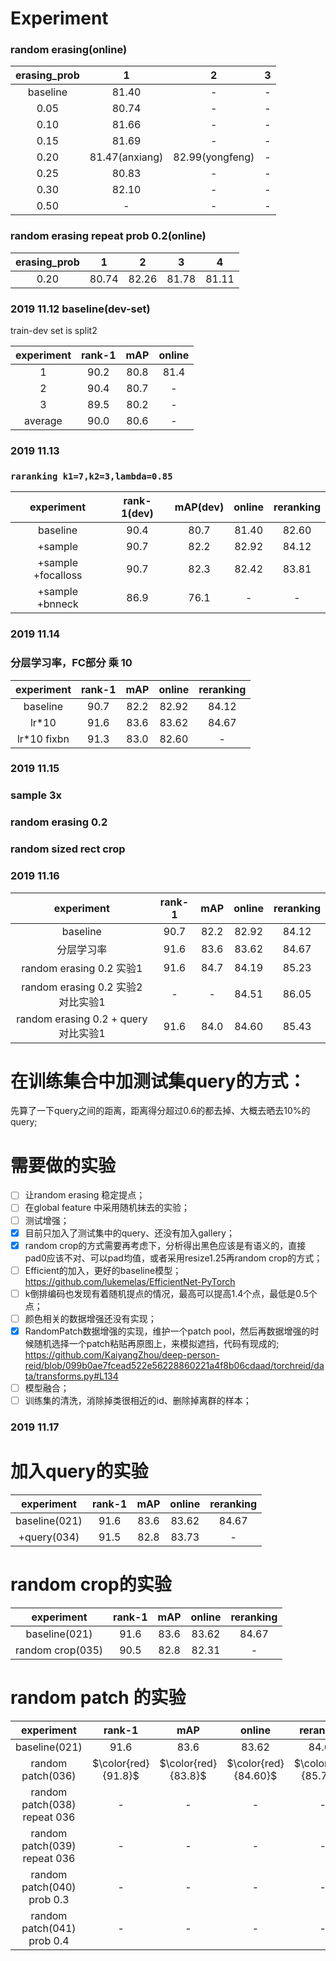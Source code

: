 # Experiment
### random erasing(online)  

| erasing_prob |       1        |        2        | 3 |
|:------------:|:--------------:|:---------------:|:-:|
|   baseline   |     81.40      |        -        | - |
|     0.05     |     80.74      |        -        | - |
|     0.10     |     81.66      |        -        | - |
|     0.15     |     81.69      |        -        | - |
|     0.20     | 81.47(anxiang) | 82.99(yongfeng) | - |
|     0.25     |     80.83      |        -        | - |
|     0.30     |     82.10      |        -        | - |
|     0.50     |       -        |        -        | - |


### random erasing repeat prob 0.2(online)

| erasing_prob |   1   |   2   |   3   |   4   |
|:------------:|:-----:|:-----:|:-----:|:-----:|
|     0.20     | 80.74 | 82.26 | 81.78 | 81.11 |


### 2019 11.12 baseline(dev-set)
train-dev set is split2

| experiment | rank-1 | mAP  | online |
|:----------:|:------:|:----:|:------:|
|     1      |  90.2  | 80.8 |  81.4  |
|     2      |  90.4  | 80.7 |   -    |
|     3      |  89.5  | 80.2 |   -    |
|  average   |  90.0  | 80.6 |   -    |

### 2019 11.13 
### `raranking k1=7,k2=3,lambda=0.85`
|     experiment      | rank-1(dev) | mAP(dev) | online | reranking |
|:-------------------:|:-----------:|:--------:|:------:|:---------:|
|      baseline       |    90.4     |   80.7   | 81.40  |   82.60   |
|       +sample       |    90.7     |   82.2   | 82.92  |   84.12   |
| +sample  +focalloss |    90.7     |   82.3   | 82.42  |   83.81   |
|  +sample  +bnneck   |    86.9     |   76.1   |   -    |     -     |

### 2019 11.14
### 分层学习率，FC部分 乘 10
| experiment  | rank-1 | mAP  | online | reranking |
|:-----------:|:------:|:----:|:------:|:---------:|
|  baseline   |  90.7  | 82.2 | 82.92  |   84.12   |
|    lr*10    |  91.6  | 83.6 | 83.62  |   84.67   |
| lr*10 fixbn |  91.3  | 83.0 | 82.60  |     -     |

### 2019 11.15
### sample 3x 
### random erasing 0.2
### random sized rect crop

### 2019 11.16
|              experiment              | rank-1 | mAP  | online | reranking |
|:------------------------------------:|:------:|:----:|:------:|:---------:|
|               baseline               |  90.7  | 82.2 | 82.92  |   84.12   |
|              分层学习率              |  91.6  | 83.6 | 83.62  |   84.67   |
|       random erasing 0.2 实验1       |  91.6  | 84.7 | 84.19  |   85.23   |
|  random erasing 0.2 实验2 对比实验1  |   -    |  -   | 84.51  |   86.05   |
| random erasing 0.2 + query 对比实验1 |  91.6  | 84.0 | 84.60  |   85.43   |

# 在训练集合中加测试集query的方式：
先算了一下query之间的距离，距离得分超过0.6的都去掉、大概去晒去10%的query;

# 需要做的实验
- [ ] 让random erasing 稳定提点；
- [ ] 在global feature 中采用随机抹去的实验；
- [ ] 测试增强；
- [x] 目前只加入了测试集中的query、还没有加入gallery；
- [x] random crop的方式需要再考虑下，分析得出黑色应该是有语义的，直接pad0应该不对、可以pad均值，或者采用resize1.25再random crop的方式；
- [ ] Efficient的加入，更好的baseline模型；   
https://github.com/lukemelas/EfficientNet-PyTorch
- [ ] k倒排编码也发现有着随机提点的情况，最高可以提高1.4个点，最低是0.5个点；
- [ ] 颜色相关的数据增强还没有实现；
- [x] RandomPatch数据增强的实现，维护一个patch pool，然后再数据增强的时候随机选择一个patch粘贴再原图上，来模拟遮挡，代码有现成的;  
https://github.com/KaiyangZhou/deep-person-reid/blob/099b0ae7fcead522e56228860221a4f8b06cdaad/torchreid/data/transforms.py#L134
- [ ] 模型融合；
- [ ] 训练集的清洗，消除掉类很相近的id、删除掉离群的样本；

### 2019 11.17

# 加入query的实验

|  experiment   | rank-1 | mAP  | online | reranking |
|:-------------:|:------:|:----:|:------:|:---------:|
| baseline(021) |  91.6  | 83.6 | 83.62  |   84.67   |
|  +query(034)  |  91.5  | 82.8 | 83.73  |     -     |

# random crop的实验

|    experiment    | rank-1 | mAP  | online | reranking |
|:----------------:|:------:|:----:|:------:|:---------:|
|  baseline(021)   |  91.6  | 83.6 | 83.62  |   84.67   |
| random crop(035) |  90.5  | 82.8 | 82.31  |     -     |

# random patch 的实验

|          experiment          |       rank-1        |         mAP         |        online        |      reranking       |
|:----------------------------:|:-------------------:|:-------------------:|:--------------------:|:--------------------:|
|        baseline(021)         |        91.6         |        83.6         |        83.62         |        84.67         |
|      random patch(036)       | $\color{red}{91.8}$ | $\color{red}{83.8}$ | $\color{red}{84.60}$ | $\color{red}{85.73}$ |
| random patch(038) repeat 036 |          -          |          -          |          -           |          -           |
| random patch(039) repeat 036 |          -          |          -          |          -           |          -           |
| random patch(040)  prob 0.3  |          -          |          -          |          -           |          -           |
| random patch(041)  prob 0.4  |          -          |          -          |          -           |          -           |